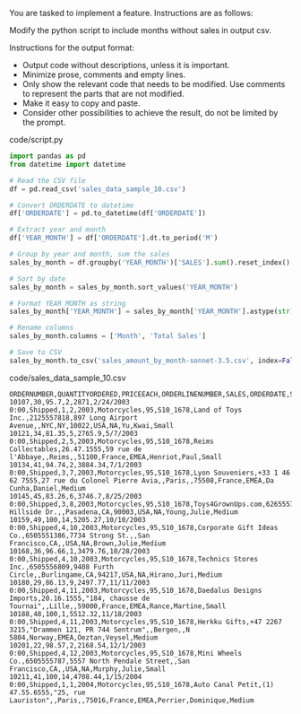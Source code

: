 You are tasked to implement a feature. Instructions are as follows:

Modify the python script to include months without sales in output csv.

Instructions for the output format:
- Output code without descriptions, unless it is important.
- Minimize prose, comments and empty lines.
- Only show the relevant code that needs to be modified. Use comments to represent the parts that are not modified.
- Make it easy to copy and paste.
- Consider other possibilities to achieve the result, do not be limited by the prompt.

code/script.py
```py
import pandas as pd
from datetime import datetime

# Read the CSV file
df = pd.read_csv('sales_data_sample_10.csv')

# Convert ORDERDATE to datetime
df['ORDERDATE'] = pd.to_datetime(df['ORDERDATE'])

# Extract year and month
df['YEAR_MONTH'] = df['ORDERDATE'].dt.to_period('M')

# Group by year and month, sum the sales
sales_by_month = df.groupby('YEAR_MONTH')['SALES'].sum().reset_index()

# Sort by date
sales_by_month = sales_by_month.sort_values('YEAR_MONTH')

# Format YEAR_MONTH as string
sales_by_month['YEAR_MONTH'] = sales_by_month['YEAR_MONTH'].astype(str)

# Rename columns
sales_by_month.columns = ['Month', 'Total Sales']

# Save to CSV
sales_by_month.to_csv('sales_amount_by_month-sonnet-3.5.csv', index=False)
```

code/sales_data_sample_10.csv
```csv
ORDERNUMBER,QUANTITYORDERED,PRICEEACH,ORDERLINENUMBER,SALES,ORDERDATE,STATUS,QTR_ID,MONTH_ID,YEAR_ID,PRODUCTLINE,MSRP,PRODUCTCODE,CUSTOMERNAME,PHONE,ADDRESSLINE1,ADDRESSLINE2,CITY,STATE,POSTALCODE,COUNTRY,TERRITORY,CONTACTLASTNAME,CONTACTFIRSTNAME,DEALSIZE
10107,30,95.7,2,2871,2/24/2003 0:00,Shipped,1,2,2003,Motorcycles,95,S10_1678,Land of Toys Inc.,2125557818,897 Long Airport Avenue,,NYC,NY,10022,USA,NA,Yu,Kwai,Small
10121,34,81.35,5,2765.9,5/7/2003 0:00,Shipped,2,5,2003,Motorcycles,95,S10_1678,Reims Collectables,26.47.1555,59 rue de l'Abbaye,,Reims,,51100,France,EMEA,Henriot,Paul,Small
10134,41,94.74,2,3884.34,7/1/2003 0:00,Shipped,3,7,2003,Motorcycles,95,S10_1678,Lyon Souveniers,+33 1 46 62 7555,27 rue du Colonel Pierre Avia,,Paris,,75508,France,EMEA,Da Cunha,Daniel,Medium
10145,45,83.26,6,3746.7,8/25/2003 0:00,Shipped,3,8,2003,Motorcycles,95,S10_1678,Toys4GrownUps.com,6265557265,78934 Hillside Dr.,,Pasadena,CA,90003,USA,NA,Young,Julie,Medium
10159,49,100,14,5205.27,10/10/2003 0:00,Shipped,4,10,2003,Motorcycles,95,S10_1678,Corporate Gift Ideas Co.,6505551386,7734 Strong St.,,San Francisco,CA,,USA,NA,Brown,Julie,Medium
10168,36,96.66,1,3479.76,10/28/2003 0:00,Shipped,4,10,2003,Motorcycles,95,S10_1678,Technics Stores Inc.,6505556809,9408 Furth Circle,,Burlingame,CA,94217,USA,NA,Hirano,Juri,Medium
10180,29,86.13,9,2497.77,11/11/2003 0:00,Shipped,4,11,2003,Motorcycles,95,S10_1678,Daedalus Designs Imports,20.16.1555,"184, chausse de Tournai",,Lille,,59000,France,EMEA,Rance,Martine,Small
10188,48,100,1,5512.32,11/18/2003 0:00,Shipped,4,11,2003,Motorcycles,95,S10_1678,Herkku Gifts,+47 2267 3215,"Drammen 121, PR 744 Sentrum",,Bergen,,N 5804,Norway,EMEA,Oeztan,Veysel,Medium
10201,22,98.57,2,2168.54,12/1/2003 0:00,Shipped,4,12,2003,Motorcycles,95,S10_1678,Mini Wheels Co.,6505555787,5557 North Pendale Street,,San Francisco,CA,,USA,NA,Murphy,Julie,Small
10211,41,100,14,4708.44,1/15/2004 0:00,Shipped,1,1,2004,Motorcycles,95,S10_1678,Auto Canal Petit,(1) 47.55.6555,"25, rue Lauriston",,Paris,,75016,France,EMEA,Perrier,Dominique,Medium
```